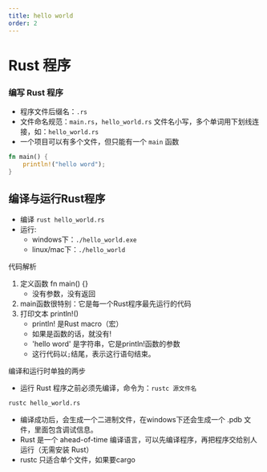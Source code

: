 ```yaml
---
title: hello world
order: 2
---
```



# Rust 程序

### 编写 Rust 程序

* 程序文件后缀名：`.rs`
* 文件命名规范：`main.rs`，`hello_world.rs`
  文件名小写，多个单词用下划线连接，如：`hello_world.rs`
* 一个项目可以有多个文件，但只能有一个 `main` 函数

```rust
fn main() {
    println!("hello word");
}
```

## 编译与运行Rust程序

* 编译 `rust hello_world.rs`
* 运行:
  * windows下：`./hello_world.exe`
  * linux/mac下：`./hello_world`

代码解析

1. 定义函数 fn main() {}
    * 没有参数，没有返回
2. main函数很特别：它是每一个Rust程序最先运行的代码
3. 打印文本 println!()
    * println! 是Rust macro（宏）
    * 如果是函数的话，就没有!
    * 'hello word' 是字符串，它是println!函数的参数
    * 这行代码以`;`结尾，表示这行语句结束。

编译和运行时单独的两步

* 运行 Rust 程序之前必须先编译，命令为：`rustc 源文件名`

```sh
rustc hello_world.rs
```

* 编译成功后，会生成一个二进制文件，在windows下还会生成一个 .pdb 文件，里面包含调试信息。
* Rust 是一个 ahead-of-time 编译语言，可以先编译程序，再把程序交给别人运行（无需安装 Rust）
* rustc 只适合单个文件，如果要cargo

